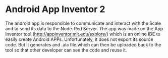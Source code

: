 # Android App Inventor 2
The android app is responsible to communicate and interact with the Scale and to send its data to the Node-Red Server.
The app was made on the App Inventor tool (http://appinventor.mit.edu/explore/) which is an online IDE to easily create Android APPs.
Unfortunately, it does not export its source code. But it generates and .aia file which can then be uploaded back to the tool so that other developer can see the code and reuse it.